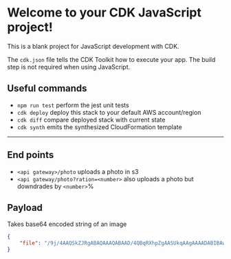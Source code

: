 # Welcome to your CDK JavaScript project!

This is a blank project for JavaScript development with CDK.

The `cdk.json` file tells the CDK Toolkit how to execute your app. The build step is not required when using JavaScript.

## Useful commands

 * `npm run test`         perform the jest unit tests
 * `cdk deploy`           deploy this stack to your default AWS account/region
 * `cdk diff`             compare deployed stack with current state
 * `cdk synth`            emits the synthesized CloudFormation template

****
## End points
* `<api gateway>/photo` uploads a photo in s3
* `<api gateway/photo?ration=<number>` also uploads a photo but downdrades by `<number>`%

## Payload
Takes base64 encoded string of an image
```json
{
    "file": "/9j/4AAQSkZJRgABAQAAAQABAAD/4QBqRXhpZgAASUkqAAgAAAADABIBAwABAA........."
}
```